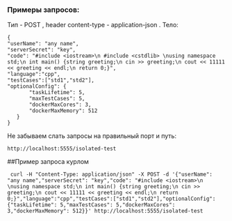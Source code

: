 ### Примеры запросов:
Тип - POST , header content-type - application-json .
Тело:
 ```
 {
 "userName": "any name",
 "serverSecret": "key",
 "code": "#include <iostream>\n #include <cstdlib> \nusing namespace std;\n int main() {string greeting;\n cin >> greeting;\n cout << 11111 << greeting << endl;\n return 0;}",
 "language":"cpp",
 "testCases":["std1","std2"],
 "optionalConfig": { 
        "taskLifetime": 5, 
        "maxTestCases": 5, 
        "dockerMaxCores": 3, 
        "dockerMaxMemory": 512  
    }
 }
 
 ```
 Не забываем слать запросы на правильный порт и путь:
 ```
 http://localhost:5555/isolated-test
 ```

##Пример запроса курлом
```
 curl -H "Content-Type: application/json" -X POST -d '{"userName": "any name","serverSecret": "key","code": "#include <iostream>\n \nusing namespace std;\n int main() {string greeting;\n cin >> greeting;\n cout << 11111 << greeting << endl;\n return 0;}","language":"cpp","testCases":["std1","std2"],"optionalConfig": {"taskLifetime": 5,"maxTestCases": 5,"dockerMaxCores": 3,"dockerMaxMemory": 512}}' http://localhost:5555/isolated-test
```